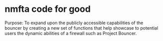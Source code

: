 # nmfta code for good

Purpose: To expand upon the publicly accessible capabilities of the bouncer by creating a new set of functions that help showcase to potential users the dynamic abilities of a firewall such as Project Bouncer. 

